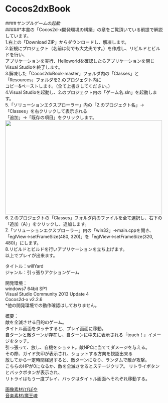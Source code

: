 Cocos2dxBook
============
####_サンプルゲームの起動_<br>
#####*本書の「Cocos2d-x開発環境の構築」の章をご覧頂いている前提で解説しています。<br>
1.右上の「Download ZIP」からダウンロードし、解凍します。<br>
2.新規にプロジェクト（名前は何でも大丈夫です。）を作成し、リビルドとビルドを行い、<br>
アプリケーションを実行、Helloworldを確認したらアプリケーションを閉じVisual Studioを終了します。<br>
3.解凍した「Cocos2dxBook-master」フォルダ内の「Classes」と「Resources」フォルダを2.のプロジェクト内に<br>
コピー&ペーストします。（全て上書きしてください。）<br>
4.Visual Studioを起動し、2.のプロジェクト内の「ゲーム名.sln」を起動します。<br>
5.「ソリューションエクスプローラー」内の「2.のプロジェクト名」→「Classes」を右クリックして表示される<br>
「追加」→「既存の項目」をクリックします。<br>
<a href="url"><img src="https://github.com/athenaeum-school/Cocos2dxBook/tree/develop/tutorial_images/vs_addFiles.jpg" align="left" height="300" width="500" ></a>  
6. 2.のプロジェクトの「Classes」フォルダ内のファイルを全て選択し、右下の「追加（A）」をクリックし、追加します。<br>
7.「ソリューションエクスプローラー」内の「win32」→main.cppを開き、<br>
「eglView->setFrameSize(480, 320)」を「eglView->setFrameSize(320, 480)」にします。<br>
8.リビルドとビルドを行いアプリケーションを立ち上げます。<br>
以上でプレイが出来ます。<br>

タイトル：willYard<br>
ジャンル：引っ張りアクションゲーム<br>

開発環境：<br>
windows7 64bit SP1<br>
Visual Studio Community 2013 Update 4<br>
Cocos2d-x v2.2.6<br>
*他の開発環境での動作確認はしておりません。


概要：<br>
敵を全滅させる目的のゲーム。<br>
タイトル画面をタッチすると、プレイ画面に移動。<br>
自ターンと敵ターンが存在し、自ターンに中央に表示される「touch！」イメージをタッチ。<br>
引っ張って、放し、自機をショット。敵NPCに当ててダメージを与える。<br>
その際、ガイド矢印が表示され、ショットする方向を視認出来る<br>
放してから一定時間経過すると、敵ターンになり、ランダムで敵が攻撃。<br>
こちらのHPが0になるか、敵を全滅させるとステージクリア。
リトライボタンとバックボタンが表示され、<br>
リトライはもう一度プレイ、バックはタイトル画面へそれぞれ移動する。<br>

<a href="http://piposozai.blog76.fc2.com/" title="画像素材/ぴぽや" target="_blank">画像素材/ぴぽや</a>  
<a href="http://maoudamashii.jokersounds.com/" title="音楽素材/魔王魂" target="_blank">音楽素材/魔王魂</a>
